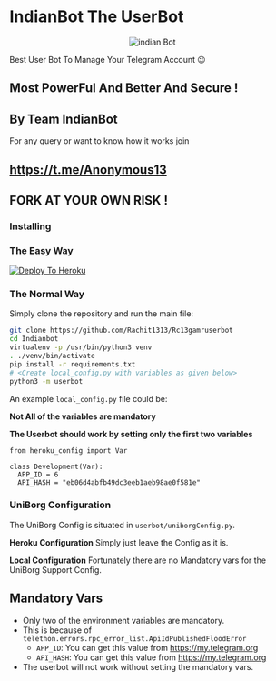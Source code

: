 # IndianBot The UserBot

<p align="center">
<img src="logo.jpg" alt="indian Bot">

Best User Bot To Manage Your Telegram Account 😉
## Most PowerFul And Better And Secure !

## By Team IndianBot 

For any query or want to know how it works join
## https://t.me/Anonymous13

## FORK AT YOUR OWN RISK !
### Installing

### The Easy Way
[![Deploy To Heroku](https://www.herokucdn.com/deploy/button.svg)](https://heroku.com/deploy?template=https://github.com/Rachit1313/Rc13gamruserbot)

### The Normal Way

Simply clone the repository and run the main file:
```sh
git clone https://github.com/Rachit1313/Rc13gamruserbot
cd Indianbot
virtualenv -p /usr/bin/python3 venv
. ./venv/bin/activate
pip install -r requirements.txt
# <Create local_config.py with variables as given below>
python3 -m userbot
```

An example `local_config.py` file could be:

**Not All of the variables are mandatory**

__The Userbot should work by setting only the first two variables__

```python3
from heroku_config import Var

class Development(Var):
  APP_ID = 6
  API_HASH = "eb06d4abfb49dc3eeb1aeb98ae0f581e"
```

### UniBorg Configuration

The UniBorg Config is situated in `userbot/uniborgConfig.py`.

**Heroku Configuration**
Simply just leave the Config as it is.

**Local Configuration**
Fortunately there are no Mandatory vars for the UniBorg Support Config.

## Mandatory Vars

- Only two of the environment variables are mandatory.
- This is because of `telethon.errors.rpc_error_list.ApiIdPublishedFloodError`
    - `APP_ID`:   You can get this value from https://my.telegram.org
    - `API_HASH`:   You can get this value from https://my.telegram.org
- The userbot will not work without setting the mandatory vars.
